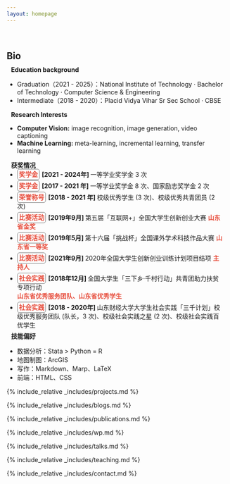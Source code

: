 ```yaml
---
layout: homepage
---
```



<h1 id="about-me"></h1>

<h2 style="margin: 60px 0px 10px;">Bio</h2>

<h4 style="margin:0 10px 0;">Education background</h4>

- Graduation（2021 - 2025）：National Institute of Technology · Bachelor of Technology · Computer Science & Engineering
- Intermediate（2018 - 2020）：Placid Vidya Vihar Sr Sec School · CBSE

<h4 style="margin:0 10px 0;">Research Interests</h4>

- **Computer Vision:** image recognition, image generation, video captioning
- **Machine Learning:** meta-learning, incremental learning, transfer learning

<h4 style="margin:0 10px 0;">获奖情况</h4>

<ul style="margin:0 10px 0px;">
  <li style="margin:0 0 5px; margin-left: -10px"><strong style="color:#e74d3c; border:0.6px solid #757575; padding: 3px;font-size: 0.9rem; border-radius:5px; margin-right: 5px">奖学金</strong><strong>[2021 - 2024年] </strong> 一等学业奖学金 3 次 </li>  
  <li style="margin:0 0 5px; margin-left: -10px"><strong style="color:#e74d3c; border:0.6px solid #757575; padding: 3px;font-size: 0.9rem; border-radius:5px; margin-right: 5px">奖学金</strong><strong>[2017 - 2021&nbsp;年] </strong> 一等学业奖学金 8 次、国家励志奖学金 2 次 </li>  
  <li style="margin:0 0 5px; margin-left: -10px"><strong style="color:#e74d3c; border:0.6px solid #757575; padding: 3px;font-size: 0.9rem; border-radius:5px; margin-right: 5px">荣誉称号</strong><strong>[2018 - 2021&nbsp;年] </strong> 校级优秀学生 (3 次)、校级优秀共青团员 (2 次)</li>  
  <li style="margin:0 0 5px; margin-left: -10px"><strong style="color:#e74d3c; border:0.6px solid #757575; padding: 3px;font-size: 0.9rem; border-radius:5px; margin-right: 5px">比赛活动</strong><strong>[2019年9月] </strong> 第五届「互联网+」全国大学生创新创业大赛 <strong style="color:#e74d3c">山东省金奖</strong></li>
  <li style="margin:0 0 5px; margin-left: -10px"><strong style="color:#e74d3c; border:0.6px solid #757575; padding: 3px;font-size: 0.9rem; border-radius:5px; margin-right: 5px">比赛活动</strong><strong>[2019年5月] </strong> 第十六届「挑战杯」全国课外学术科技作品大赛 <strong style="color:#e74d3c">山东省一等奖</strong></li>
  <li style="margin:0 0 5px; margin-left: -10px"><strong style="color:#e74d3c; border:0.6px solid #757575; padding: 3px;font-size: 0.9rem; border-radius:5px;margin-right: 5px">比赛活动</strong><strong>[2021年9月] </strong> 2020年全国大学生创新创业训练计划项目结项 <strong style="color:#e74d3c">主持人</strong></li>
  <li style="margin:0 0 5px; margin-left: -10px"><strong style="color:#e74d3c; border:0.6px solid #757575; padding: 3px;font-size: 0.9rem; border-radius:5px;margin-right: 5px">社会实践</strong><strong>[2018年12月] </strong> 全国大学生「三下乡·千村行动」共青团助力扶贫专项行动 <strong style="color:#e74d3c"><br>山东省优秀服务团队、山东省优秀学生</strong></li>
  <li style="margin:0 0 5px; margin-left: -10px"><strong style="color:#e74d3c; border:0.6px solid #757575; padding: 3px;font-size: 0.9rem; border-radius:5px;margin-right: 5px">社会实践</strong><strong>[2018 - 2020年] </strong> 山东财经大学大学生社会实践「三千计划」校级优秀服务团队 (队长，3 次)、校级社会实践之星 (2 次)、校级社会实践百优学生</li>
</ul>

<h4 style="margin:0 10px 0;">技能偏好</h4>

- 数据分析：Stata > Python = R
- 地图制图：ArcGIS 
- 写作：Markdown、Marp、LaTeX
- 前端：HTML、CSS

{% include_relative _includes/projects.md %}

{% include_relative _includes/blogs.md %}

{% include_relative _includes/publications.md %}

{% include_relative _includes/wp.md %}

{% include_relative _includes/talks.md %}

{% include_relative _includes/teaching.md %}

{% include_relative _includes/contact.md %}
